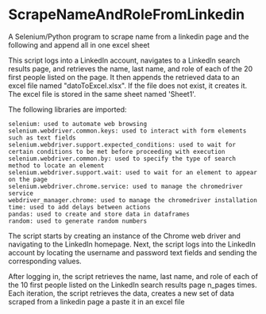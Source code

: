# ScrapeNameAndRoleFromLinkedin
A Selenium/Python program to scrape name from a linkedin page and the following and append all in one excel sheet


This script logs into a LinkedIn account, navigates to a LinkedIn search results page, and retrieves the name, last name, and role of each of the 20 first people listed on the page.
It then appends the retrieved data to an excel file named "datoToExcel.xlsx". If the file does not exist, it creates it.
The excel file is stored in the same sheet named 'Sheet1'.

The following libraries are imported:

    selenium: used to automate web browsing
    selenium.webdriver.common.keys: used to interact with form elements such as text fields
    selenium.webdriver.support.expected_conditions: used to wait for certain conditions to be met before proceeding with execution
    selenium.webdriver.common.by: used to specify the type of search method to locate an element
    selenium.webdriver.support.wait: used to wait for an element to appear on the page
    selenium.webdriver.chrome.service: used to manage the chromedriver service
    webdriver_manager.chrome: used to manage the chromedriver installation
    time: used to add delays between actions
    pandas: used to create and store data in dataframes
    random: used to generate random numbers

The script starts by creating an instance of the Chrome web driver and navigating to the LinkedIn homepage.
Next, the script logs into the LinkedIn account by locating the username and password text fields and sending the corresponding values.

After logging in, the script retrieves the name, last name, and role of each of the 10 first people listed on the LinkedIn search results page n_pages times.
Each iteration, the script retrieves the data, creates a new set of data scraped from a linkedin page a paste it in an excel file
